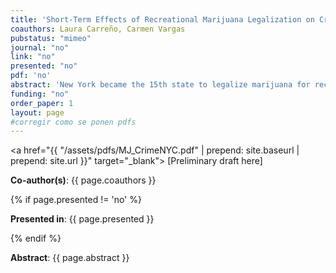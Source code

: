 ```yaml
---
title: 'Short-Term Effects of Recreational Marijuana Legalization on Crime in NYC'
coauthors: Laura Carreño, Carmen Vargas
pubstatus: "mimeo"
journal: "no"
link: "no"
presented: "no"
pdf: 'no'
abstract: 'New York became the 15th state to legalize marijuana for recreational use in 2021. With a growing share of the country legalizing cannabis, researchers and policymakers have studied the effects of its legalization on the economic and social characteristics of the states that have legalized marijuana. This analysis adds to the existing literature by exploring the implications of marijuana legalization for recreational use in New York State. Specifically, we analyze the impact of marijuana legalization on crime rates in New York City. We leverage New York Police Data and run a Two-Way Fixed Effects Difference-in-Differences model to estimate how crime rates changed after the passage of the law. We find that legalization is associated with an increase in the number of arrests for some, but not all, violent crimes in precincts where marijuana arrests were high prior to the passing of the law. The increase in crime could be related to a reallocation of police resources to other crimes, but further analysis is necessary.'
funding: "no"
order_paper: 1
layout: page
#corregir como se ponen pdfs
---
```


<a href="{{ "/assets/pdfs/MJ_CrimeNYC.pdf" | prepend: site.baseurl | prepend: site.url }}" target="_blank"> [Preliminary draft here] </a>

<p><b>Co-author(s)</b>: {{ page.coauthors }} </p>

{% if page.presented != 'no' %}
<p><b>Presented in</b>: {{ page.presented }} </p>
{% endif %}

<div class ="text"><p><b>Abstract</b>: {{ page.abstract }} </p></div>

